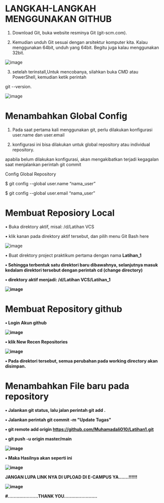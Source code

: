 # LANGKAH-LANGKAH MENGGUNAKAN GITHUB
1. Download Git, buka website resminya Git (git-scm.com).

2. Kemudian unduh Git sesuai dengan arsitektur komputer kita. Kalau menggunakan 64bit, unduh yang 64bit. Begitu juga kalau menggunakan 32bit.


![image](SC/SC1.PNG)


3. setelah terinstall,Untuk mencobanya, silahkan buka CMD atau PowerShell, kemudian ketik perintah

  git --version.


![image](SC/SC2.png)



# Menambahkan Global Config

1. Pada saat pertama kali menggunakan git, perlu dilakukan konfigurasi user.name dan user.email

2. konfigurasi ini bisa dilakukan untuk global repository atau individual repository.

  apabila belum dilakukan konfigurasi, akan mengakibatkan terjadi kegagalan saat menjalankan perintah git commit
    

  Config Global Repository

$ git config --global user.name “nama_user”

$ git config --global user.email “nama_user”


# Membuat Reposiory Local

• Buka direktory aktif, misal: /d/Latihan VCS

• klik kanan pada direktory aktif tersebut, dan pilih menu Git Bash here


![image](SC/SC3.png)


• Buat direktory project praktikum pertama dengan nama <strong>Latihan_1

• Sehingga terbentuk satu direktori baru dibawahnya, selanjutnya masuk kedalam direktori tersebut dengan perintah <strong>cd</strong>
  (change directory)

• direktory aktif menjadi: /d/Latihan VCS/Latihan_1


![image](SC/SC4.png)


# Membuat Repository github

• Login Akun github


![image](SC/SC5.PNG)


• klik New Recen Repositories


![image](SC/SC6.PNG)

• Pada direktori tersebut, semua perubahan pada working directory akan disimpan.

# Menambahkan File baru pada repository

• Jalankan git status, lalu jalan perintah git add .

• Jalankan perintah git commit -m "Update Tugas"

• git remote add origin https://github.com/Muhamadali010/Latihan1.git

• git push -u origin master/main

![image](SC/SC7.png)


• Maka Hasilnya akan seperti ini


![image](SC/Finish.PNG)


JANGAN LUPA LINK NYA DI UPLOAD DI E-CAMPUS YA.......!!!!!!


![image](SC/Link%20tugas%20untuk%20di%20upload%20di%20ecampus.png)


#.....................THANK YOU.......................
